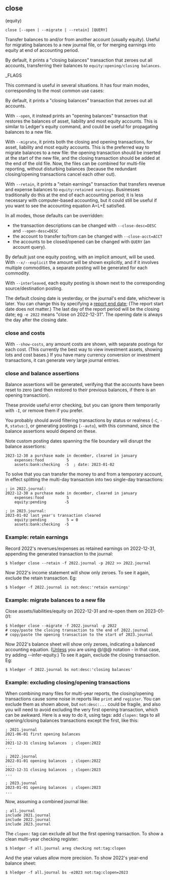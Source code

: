 ## close

(equity)

`close [--open | --migrate | --retain] [QUERY]`

Transfer balances to and/or from another account (usually equity).
Useful for migrating balances to a new journal file, 
or for merging earnings into equity at end of accounting period.

By default, it prints a "closing balances" transaction that zeroes out
all accounts, transferring their balances to `equity:opening/closing balances`.

_FLAGS

This command is useful in several situations.
It has four main modes, corresponding to the most common use cases:

By default, it prints a "closing balances" transaction that zeroes out all accounts.

With `--open`, it instead prints an "opening balances" transaction that restores the balances
of asset, liability and most equity accounts. This is similar to Ledger's equity command,
and could be useful for propagating balances to a new file.

With `--migrate`, it prints both the closing and opening transactions,
for asset, liability and most equity accounts.
This is the preferred way to migrate balances to a new file:
the opening transaction should be inserted at the start of the new file,
and the closing transaction should be added at the end of the old file.
Now, the files can be combined for multi-file reporting, without disturbing balances
(because the redundant closing/opening transactions cancel each other out).

With `--retain`, it prints a "retain earnings" transaction that transfers
revenue and expense balances to `equity:retained earnings`.
Businesses traditionally do this at the end of each accounting period;
it is less necessary with computer-based accounting, but it could still be useful
if you want to see the accounting equation A=L+E satisfied.

In all modes, those defaults can be overridden:

- the transaction descriptions can be changed with `--close-desc=DESC` and `--open-desc=DESC`
- the account to transfer to/from can be changed with `--close-acct=ACCT`
- the accounts to be closed/opened can be changed with `QUERY` (an account query).

By default just one equity posting, with an implicit amount, will be used.
With `--x/--explicit` the amount will be shown explicitly,
and if it involves multiple commodities, a separate posting
will be generated for each commodity.

With `--interleaved`, each equity posting is shown next to the 
corresponding source/destination posting.

The default closing date is yesterday, or the journal's end date, whichever is later.
You can change this by specifying a [report end date](#report-start--end-date);
(The report start date does not matter.)
The last day of the report period will be the closing date;
eg `-e 2022` means "close on 2022-12-31".
The opening date is always the day after the closing date.

### close and costs

With `--show-costs`, any amount costs are shown, with separate postings for each cost.
(This currently the best way to view investment assets, showing lots and cost bases.)
If you have many currency conversion or investment transactions, it can generate very large journal entries.

### close and balance assertions

Balance assertions will be generated, verifying that the accounts have been reset to zero
(and then restored to their previous balances, if there is an opening transaction).

These provide useful error checking, but you can ignore them temporarily with `-I`,
or remove them if you prefer.

You probably should avoid filtering transactions by status or realness
(`-C`, `-R`, `status:`), or generating postings (`--auto`),
with this command, since the balance assertions would depend on these.

Note custom posting dates spanning the file boundary will disrupt the balance assertions:

```journal
2023-12-30 a purchase made in december, cleared in january
    expenses:food          5
    assets:bank:checking  -5  ; date: 2023-01-02
```

To solve that you can transfer the money to and from a temporary account,
in effect splitting the multi-day transaction into two single-day transactions:

```journal
; in 2022.journal:
2022-12-30 a purchase made in december, cleared in january
    expenses:food          5
    equity:pending        -5

; in 2023.journal:
2023-01-02 last year's transaction cleared
    equity:pending         5 = 0
    assets:bank:checking  -5
```

### Example: retain earnings

<!-- XXX update -->

Record 2022's revenues/expenses as retained earnings on 2022-12-31,
appending the generated transaction to the journal:
 
```shell
$ hledger close --retain -f 2022.journal -p 2022 >> 2022.journal
```

Now 2022's income statement will show only zeroes.
To see it again, exclude the retain transaction. Eg:
```shell
$ hledger -f 2022.journal is not:desc:'retain earnings'
```

### Example: migrate balances to a new file

Close assets/liabilities/equity on 2022-12-31 and re-open them on 2023-01-01:

```shell
$ hledger close --migrate -f 2022.journal -p 2022
# copy/paste the closing transaction to the end of 2022.journal
# copy/paste the opening transaction to the start of 2023.journal
```

<!--
Or, you can automate more by generating one transaction at a time:

```shell
$ hledger close --close -f 2022.journal -p 2022 >> 2023.journal  # do this one first
$ hledger close --open  -f 2022.journal -p 2022 >> 2022.journal
```
-->

Now 2022's balance sheet will show only zeroes, indicating a balanced accounting equation.
([Unless](/investments.html#a-more-correct-entry) you are using @/@@ notation - in that case, try adding --infer-equity.)
To see it again, exclude the closing transaction. Eg:
```shell
$ hledger -f 2022.journal bs not:desc:'closing balances'
```

### Example: excluding closing/opening transactions

When combining many files for multi-year reports, 
the closing/opening transactions cause some noise in reports like `print` and `register`.
You can exclude them as shown above, but `not:desc:...` could be fragile,
and also you will need to avoid excluding the very first opening transaction,
which can be awkward. Here is a way to do it, using tags:
add `clopen:` tags to all opening/closing balances transactions except the first,
like this:

```journal
; 2021.journal
2021-06-01 first opening balances
...
2021-12-31 closing balances  ; clopen:2022
...
```

```journal
; 2022.journal
2022-01-01 opening balances  ; clopen:2022
...
2022-12-31 closing balances  ; clopen:2023
...
```
```journal
; 2023.journal
2023-01-01 opening balances  ; clopen:2023
...
```

Now, assuming a combined journal like:

```journal
; all.journal
include 2021.journal
include 2022.journal
include 2023.journal
```

The `clopen:` tag can exclude all but the first opening transaction.
To show a clean multi-year checking register:
```shell
$ hledger -f all.journal areg checking not:tag:clopen
```

And the year values allow more precision.
To show 2022's year-end balance sheet:
```shell
$ hledger -f all.journal bs -e2023 not:tag:clopen=2023
```

